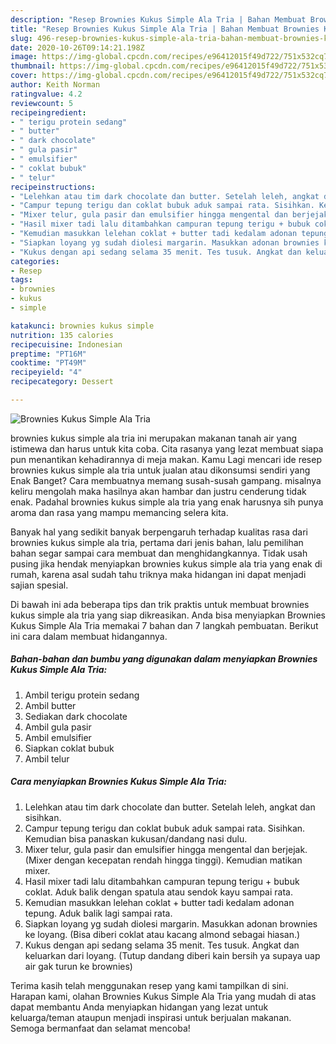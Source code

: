 ```yaml
---
description: "Resep Brownies Kukus Simple Ala Tria | Bahan Membuat Brownies Kukus Simple Ala Tria Yang Mudah Dan Praktis"
title: "Resep Brownies Kukus Simple Ala Tria | Bahan Membuat Brownies Kukus Simple Ala Tria Yang Mudah Dan Praktis"
slug: 496-resep-brownies-kukus-simple-ala-tria-bahan-membuat-brownies-kukus-simple-ala-tria-yang-mudah-dan-praktis
date: 2020-10-26T09:14:21.198Z
image: https://img-global.cpcdn.com/recipes/e96412015f49d722/751x532cq70/brownies-kukus-simple-ala-tria-foto-resep-utama.jpg
thumbnail: https://img-global.cpcdn.com/recipes/e96412015f49d722/751x532cq70/brownies-kukus-simple-ala-tria-foto-resep-utama.jpg
cover: https://img-global.cpcdn.com/recipes/e96412015f49d722/751x532cq70/brownies-kukus-simple-ala-tria-foto-resep-utama.jpg
author: Keith Norman
ratingvalue: 4.2
reviewcount: 5
recipeingredient:
- " terigu protein sedang"
- " butter"
- " dark chocolate"
- " gula pasir"
- " emulsifier"
- " coklat bubuk"
- " telur"
recipeinstructions:
- "Lelehkan atau tim dark chocolate dan butter. Setelah leleh, angkat dan sisihkan."
- "Campur tepung terigu dan coklat bubuk aduk sampai rata. Sisihkan. Kemudian bisa panaskan kukusan/dandang nasi dulu."
- "Mixer telur, gula pasir dan emulsifier hingga mengental dan berjejak. (Mixer dengan kecepatan rendah hingga tinggi). Kemudian matikan mixer."
- "Hasil mixer tadi lalu ditambahkan campuran tepung terigu + bubuk coklat. Aduk balik dengan spatula atau sendok kayu sampai rata."
- "Kemudian masukkan lelehan coklat + butter tadi kedalam adonan tepung. Aduk balik lagi sampai rata."
- "Siapkan loyang yg sudah diolesi margarin. Masukkan adonan brownies ke loyang. (Bisa diberi coklat atau kacang almond sebagai hiasan.)"
- "Kukus dengan api sedang selama 35 menit. Tes tusuk. Angkat dan keluarkan dari loyang. (Tutup dandang diberi kain bersih ya supaya uap air gak turun ke brownies)"
categories:
- Resep
tags:
- brownies
- kukus
- simple

katakunci: brownies kukus simple 
nutrition: 135 calories
recipecuisine: Indonesian
preptime: "PT16M"
cooktime: "PT49M"
recipeyield: "4"
recipecategory: Dessert

---
```



![Brownies Kukus Simple Ala Tria](https://img-global.cpcdn.com/recipes/e96412015f49d722/751x532cq70/brownies-kukus-simple-ala-tria-foto-resep-utama.jpg)


brownies kukus simple ala tria ini merupakan makanan tanah air yang istimewa dan harus untuk kita coba. Cita rasanya yang lezat membuat siapa pun menantikan kehadirannya di meja makan.
Kamu Lagi mencari ide resep brownies kukus simple ala tria untuk jualan atau dikonsumsi sendiri yang Enak Banget? Cara membuatnya memang susah-susah gampang. misalnya keliru mengolah maka hasilnya akan hambar dan justru cenderung tidak enak. Padahal brownies kukus simple ala tria yang enak harusnya sih punya aroma dan rasa yang mampu memancing selera kita.



Banyak hal yang sedikit banyak berpengaruh terhadap kualitas rasa dari brownies kukus simple ala tria, pertama dari jenis bahan, lalu pemilihan bahan segar sampai cara membuat dan menghidangkannya. Tidak usah pusing jika hendak menyiapkan brownies kukus simple ala tria yang enak di rumah, karena asal sudah tahu triknya maka hidangan ini dapat menjadi sajian spesial.


Di bawah ini ada beberapa tips dan trik praktis untuk membuat brownies kukus simple ala tria yang siap dikreasikan. Anda bisa menyiapkan Brownies Kukus Simple Ala Tria memakai 7 bahan dan 7 langkah pembuatan. Berikut ini cara dalam membuat hidangannya.

<!--inarticleads1-->

##### Bahan-bahan dan bumbu yang digunakan dalam menyiapkan Brownies Kukus Simple Ala Tria:

1. Ambil  terigu protein sedang
1. Ambil  butter
1. Sediakan  dark chocolate
1. Ambil  gula pasir
1. Ambil  emulsifier
1. Siapkan  coklat bubuk
1. Ambil  telur




<!--inarticleads2-->

##### Cara menyiapkan Brownies Kukus Simple Ala Tria:

1. Lelehkan atau tim dark chocolate dan butter. Setelah leleh, angkat dan sisihkan.
1. Campur tepung terigu dan coklat bubuk aduk sampai rata. Sisihkan. Kemudian bisa panaskan kukusan/dandang nasi dulu.
1. Mixer telur, gula pasir dan emulsifier hingga mengental dan berjejak. (Mixer dengan kecepatan rendah hingga tinggi). Kemudian matikan mixer.
1. Hasil mixer tadi lalu ditambahkan campuran tepung terigu + bubuk coklat. Aduk balik dengan spatula atau sendok kayu sampai rata.
1. Kemudian masukkan lelehan coklat + butter tadi kedalam adonan tepung. Aduk balik lagi sampai rata.
1. Siapkan loyang yg sudah diolesi margarin. Masukkan adonan brownies ke loyang. (Bisa diberi coklat atau kacang almond sebagai hiasan.)
1. Kukus dengan api sedang selama 35 menit. Tes tusuk. Angkat dan keluarkan dari loyang. (Tutup dandang diberi kain bersih ya supaya uap air gak turun ke brownies)




Terima kasih telah menggunakan resep yang kami tampilkan di sini. Harapan kami, olahan Brownies Kukus Simple Ala Tria yang mudah di atas dapat membantu Anda menyiapkan hidangan yang lezat untuk keluarga/teman ataupun menjadi inspirasi untuk berjualan makanan. Semoga bermanfaat dan selamat mencoba!
